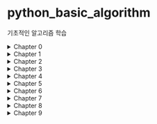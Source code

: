 # python_basic_algorithm
기초적인 알고리즘 학습

<details markdown="1">
<summary>Chapter 0</summary>

1. [절대값 구하기](https://github.com/DongGeon0908/python_basic_algorithm/blob/master/%ED%92%80%EC%9D%B4/0/0-1.py)

</details>
<details markdown="1">
<summary>Chapter 1</summary>

1. [1부터 n까지 연속한 숫자의 합 1](https://github.com/DongGeon0908/python_basic_algorithm/blob/master/%ED%92%80%EC%9D%B4/1/1-1.py)
2. [1부터 n까지 연속한 숫자의 합 2](https://github.com/DongGeon0908/python_basic_algorithm/blob/master/%ED%92%80%EC%9D%B4/1/1-2.py)
3. [1부터 n까지 연속한 숫자의 제곱의 합 1](https://github.com/DongGeon0908/python_basic_algorithm/blob/master/%ED%92%80%EC%9D%B4/1/%EC%97%B0%EC%8A%B5%EB%AC%B8%EC%A0%9C1-1.py)
4. [1부터 n까지 연속한 숫자의 제곱의 합 2](https://github.com/DongGeon0908/python_basic_algorithm/blob/master/%ED%92%80%EC%9D%B4/1/%EC%97%B0%EC%8A%B5%EB%AC%B8%EC%A0%9C1-2.py)

</details>
<details markdown="1">
<summary>Chapter 2</summary>

1. [최대값을 구하는 알고리즘](https://github.com/DongGeon0908/python_basic_algorithm/blob/master/%ED%92%80%EC%9D%B4/2/2-1.py)
2. [최대값의 위치를 구하는 알고리즘](https://github.com/DongGeon0908/python_basic_algorithm/blob/master/%ED%92%80%EC%9D%B4/2/2-2)
3. [최소값을 구하는 알고리즘](https://github.com/DongGeon0908/python_basic_algorithm/blob/master/%ED%92%80%EC%9D%B4/2/%EC%97%B0%EC%8A%B5%EB%AC%B8%EC%A0%9C2-1.py)
4. [동명이인을 찾는 알고리즘](https://github.com/DongGeon0908/python_basic_algorithm/blob/master/%ED%92%80%EC%9D%B4/3/3-1.py)

</details>
<details markdown="1">
<summary>Chapter 3</summary>

1. [동명이인을 찾는 알고리즘](https://github.com/DongGeon0908/python_basic_algorithm/blob/master/%ED%92%80%EC%9D%B4/3/3-1.py)
2. [1-1로 짝짓기](https://github.com/DongGeon0908/python_basic_algorithm/blob/master/%ED%92%80%EC%9D%B4/3/%EC%97%B0%EC%8A%B5%EB%AC%B8%EC%A0%9C3-1.py)

</details>
<details markdown="1">
<summary>Chapter 4</summary>

1. [팩토리얼을 구하는 알고리즘 1](https://github.com/DongGeon0908/python_basic_algorithm/blob/master/%ED%92%80%EC%9D%B4/4/4-1.py)
2. [팩토리얼을 구하는 알고리즘 2](https://github.com/DongGeon0908/python_basic_algorithm/blob/master/%ED%92%80%EC%9D%B4/4/4-2.py)
3. [1부터 n까지의 합 구하기 - 재귀 호출](https://github.com/DongGeon0908/python_basic_algorithm/blob/master/%ED%92%80%EC%9D%B4/4/%EC%97%B0%EC%8A%B5%EB%AC%B8%EC%A0%9C4-1.py)
4. [숫자 n개 중에서 최대값 찾기](https://github.com/DongGeon0908/python_basic_algorithm/blob/master/%ED%92%80%EC%9D%B4/4/%EC%97%B0%EC%8A%B5%EB%AC%B8%EC%A0%9C4-2.py)

</details>
<details markdown="1">
<summary>Chapter 5</summary>

1. [최대공약수를 구하는 알고리즘](https://github.com/DongGeon0908/python_basic_algorithm/blob/master/%ED%92%80%EC%9D%B4/5/5-1.py)
2. [유클리드 방식을 이용해 최대공약수를 구하는 알고리즘](https://github.com/DongGeon0908/python_basic_algorithm/blob/master/%ED%92%80%EC%9D%B4/5/5-2.py)
3. [재귀함수를 이용한 피보나치 수열](https://github.com/DongGeon0908/python_basic_algorithm/blob/master/%ED%92%80%EC%9D%B4/5/%EC%97%B0%EC%8A%B5%EB%AC%B8%EC%A0%9C5-1.py)

</details>
<details markdown="1">
<summary>Chapter 6</summary>

1. [하노이의 탑 알고리즘](https://github.com/DongGeon0908/python_basic_algorithm/blob/master/%ED%92%80%EC%9D%B4/6/6-1.py)

</details>
<details markdown="1">
<summary>Chapter 7</summary>

1. [순차 탐색 알고리즘](https://github.com/DongGeon0908/python_basic_algorithm/blob/master/%ED%92%80%EC%9D%B4/7/7-1.py)
2. [중복된 값의 위치 찾는 알고리즘](https://github.com/DongGeon0908/python_basic_algorithm/blob/master/%ED%92%80%EC%9D%B4/7/%EC%97%B0%EC%8A%B5%EB%AC%B8%EC%A0%9C7-1.py)
3. [리스트의 숫자를 찾아 대응하는 리스트의 값을 출력](https://github.com/DongGeon0908/python_basic_algorithm/blob/master/%ED%92%80%EC%9D%B4/7/%EC%97%B0%EC%8A%B5%EB%AC%B8%EC%A0%9C7-3.py)

</details>
<details markdown="1">
<summary>Chapter 8</summary>

1. [쉽게 설명한 선택 정렬 알고리즘 오름차순](https://github.com/DongGeon0908/python_basic_algorithm/blob/master/%ED%92%80%EC%9D%B4/8/8-1.py)
2. [일반적인 선택 정렬 알고리즘 오름차순](https://github.com/DongGeon0908/python_basic_algorithm/blob/master/%ED%92%80%EC%9D%B4/8/8-2.py)
3. [쉽게 설명한 선택 정렬 알고리즘 내림차순](https://github.com/DongGeon0908/python_basic_algorithm/blob/master/%ED%92%80%EC%9D%B4/8/%EC%97%B0%EC%8A%B5%EB%AC%B8%EC%A0%9C8-1.py)
4. [일반적인 선택 정렬 알고리즘 내림차순](https://github.com/DongGeon0908/python_basic_algorithm/blob/master/%ED%92%80%EC%9D%B4/8/%EC%97%B0%EC%8A%B5%EB%AC%B8%EC%A0%9C8-2.py)

</details>
<details markdown="1">
<summary>Chapter 9</summary>

1. [쉽게 설명한 삽입 정렬 알고리즘](https://github.com/DongGeon0908/python_basic_algorithm/blob/master/%ED%92%80%EC%9D%B4/9/9-1.py)

</details>
